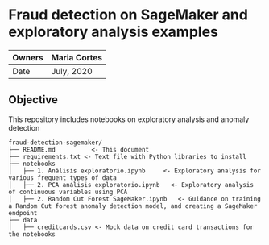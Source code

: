 <h1>Fraud detection on SageMaker and exploratory analysis examples</h1>

| Owners | Maria Cortes |
| ------ | ------ |
| Date| July, 2020 |

<h2>Objective</h2>

This repository includes notebooks on exploratory analysis and anomaly detection

```
fraud-detection-sagemaker/
├── README.md          <- This document
├── requirements.txt <- Text file with Python libraries to install
├── notebooks
│   ├── 1. Análisis exploratorio.ipynb     <- Exploratory analysis for various frequent types of data
│   ├── 2. PCA análisis exploratorio.ipynb   <- Exploratory analysis of continuous variables using PCA
│   ├── 2. Random Cut Forest SageMaker.ipynb   <- Guidance on training a Random Cut forest anomaly detection model, and creating a SageMaker endpoint
├── data
│   ├── creditcards.csv <- Mock data on credit card transactions for the notebooks
``` 